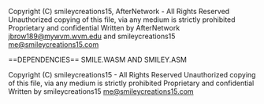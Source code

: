Copyright (C) smileycreations15, AfterNetwork - All Rights Reserved
Unauthorized copying of this file, via any medium is strictly prohibited
Proprietary and confidential
Written by AfterNetwork <jbrow189@mywvm.wvm.edu> and smileycreations15 <me@smileycreations15.com>

==DEPENDENCIES==
SMILE.WASM AND SMILEY.ASM

Copyright (C) smileycreations15 - All Rights Reserved
Unauthorized copying of this file, via any medium is strictly prohibited
Proprietary and confidential
Written by smileycreations15 <me@smileycreations15.com>

<!--
i will license the asm-compiler.js and smiley.wasm to myself
(my work)
ok.
but also, frontend?
yes it is propertiary for both of us
ok.
so progress on the thing?

we are talking about this atm
also
scratchbux blockchain...
hmm
should we make that
uhh yeah. We could use your classic blockchain and revise it.
smiley.wasm faster
ok.
but progress on ConnectOneTwo?
hmm
idk
i cant work on two projects
i guess blockchain
thonk
info on libraries for cot?
oh
libraries?
have yiu installed them yet?
yes
lets make blockchain
:p
ok no trademark
so
blockchain
project
maybe
now
ok create the gh and invite me to it
no gh, only glitch
it has NO BACKEND ok invite me to the glitch
i am
glitch
is having issues
s*** ill just create it
ok
https://glitch.com/edit/#!/join/78de5d5f-4bc2-43b7-a74b-442715b99e58
THEREEE
im going to export the project
-->